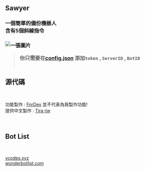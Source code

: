 ## Sawyer
<h3>一個簡單的備份機器人<br>含有5個斜線指令<h3><img src="https://user-images.githubusercontent.com/64715639/190874336-1767aa57-ae02-4975-bac1-fa3ed78d27a3.png" with="600" heigh="400" alt="一張圖片">
<br>


> 你只需要在[config.json](https://github.com/Tira-tw/Sawyer/blob/main/config.json) 添加`token` , `ServerID` , `BotID` <br><br>
## 源代碼
<br>

功能製作 : [FnrDev](https://github.com/FnrDev/backup-slash) 並不代表為我製作功能! <br>
提供中文製作 : [Tira-tw](https://github.com/Tira-tw)

<br>

## Bot List
<br>

[vcodes.xyz](https://vcodes.xyz/bot/985175849747767307) <br>
[wonderbotlist.com](https://wonderbotlist.com/en/bot/985175849747767307)
